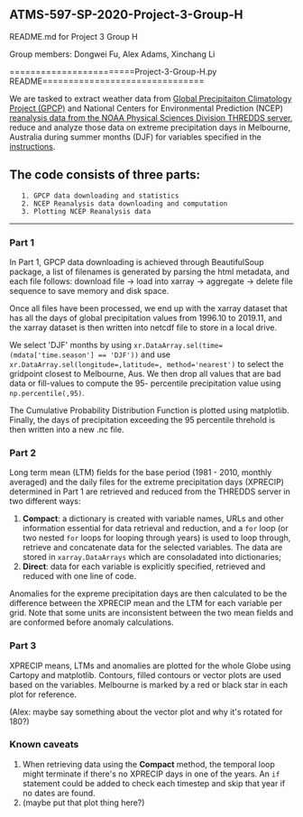 ## ATMS-597-SP-2020-Project-3-Group-H
README.md for Project 3 Group H

Group members: Dongwei Fu, Alex Adams, Xinchang Li

========================Project-3-Group-H.py README===============================

We are tasked to extract weather data from [Global Precipitaiton Climatology Project (GPCP)](https://www.ncei.noaa.gov/data/global-precipitation-climatology-project-gpcp-daily/access/) and National Centers for Environmental Prediction (NCEP) [reanalysis data from the NOAA Physical Sciences Division THREDDS server](https://www.esrl.noaa.gov/psd/thredds/catalog/Datasets/catalog.html), reduce and analyze those data on extreme precipitation days in Melbourne, Australia during summer months (DJF) for variables specified in the [instructions](https://github.com/swnesbitt/ATMS-597-SP-2020/blob/master/ATMS-597-SP-2020-Project-3/INSTRUCTIONS.md).

The code consists of three parts:
----------------------------------------------------------------------------------
       1. GPCP data downloading and statistics
       2. NCEP Reanalysis data downloading and computation
       3. Plotting NCEP Reanalysis data
----------------------------------------------------------------------------------
       
### Part 1       
In Part 1, GPCP data downloading is achieved through BeautifulSoup package,
a list of filenames is generated by parsing the html metadata, and each file
follows: download file -> load into xarray -> aggregate -> delete file
sequence to save memory and disk space. 

Once all files have been processed, we end up with the xarray dataset that has
all the days of global precipitation values from 1996.10 to 2019.11, and the 
xarray dataset is then written into netcdf file to store in a local drive. 

We select 'DJF' months by using ```xr.DataArray.sel(time=(mdata['time.season'] == 'DJF'))```
and use ```xr.DataArray.sel(longitude=,latitude=, method='nearest')``` to select
the gridpoint closest to Melbourne, Aus.
We then drop all values that are bad data or fill-values to compute the 95-
percentile precipitation value using ```np.percentile(,95)```.

The Cumulative Probability Distribution Function is plotted using matplotlib.
Finally, the days of precipitation exceeding the 95 percentile threhold is then
written into a new .nc file.

### Part 2
Long term mean (LTM) fields for the base period (1981 - 2010, monthly averaged) and the daily files for the extreme precipitation days (XPRECIP) determined in Part 1 are retrieved and reduced from the THREDDS server in two different ways: 
1) **Compact**: a dictionary is created with variable names, URLs and other information essential for data retrieval and reduction, and a `for` loop (or two nested `for` loops for looping through years) is used to loop through, retrieve and concatenate data for the selected variables. The data are stored in `xarray.DataArrays` which are consoladated into dictionaries; 
2) **Direct**: data for each variable is explicitly specified, retrieved and reduced with one line of code.

Anomalies for the expreme precipitation days are then calculated to be the difference between the XPRECIP mean and the LTM for each variable per grid. Note that some units are inconsistent between the two mean fields and are conformed before anomaly calculations.

### Part 3
XPRECIP means, LTMs and anomalies are plotted for the whole Globe using Cartopy and matplotlib. Contours, filled contours or vector plots are used based on the variables. Melbourne is marked by a red or black star in each plot for reference.

(Alex: maybe say something about the vector plot and why it's rotated for 180?)
      
### Known caveats
1) When retrieving data using the **Compact** method, the temporal loop might terminate if there's no XPRECIP days in one of the years. An `if` statement could be added to check each timestep and skip that year if no dates are found.
2) (maybe put that plot thing here?)



